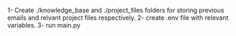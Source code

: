 1- Create ./knowledge_base and ./project_files folders for storing previous emails and relvant project files respectively.
2- create .env file with relevant variables.
3- run main.py
